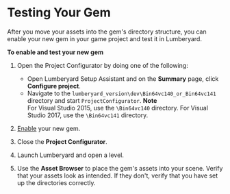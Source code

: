 # Testing Your Gem<a name="gems-system-gems-testing"></a>

After you move your assets into the gem's directory structure, you can enable your new gem in your game project and test it in Lumberyard\.

**To enable and test your new gem**

1. Open the Project Configurator by doing one of the following:
   + Open Lumberyard Setup Assistant and on the **Summary** page, click **Configure project**\.
   + Navigate to the `lumberyard_version\dev\Bin64vc140_or_Bin64vc141` directory and start `ProjectConfigurator`\.
**Note**  
For Visual Studio 2015, use the `\Bin64vc140` directory\. For Visual Studio 2017, use the `\Bin64vc141` directory\.

1. [Enable](gems-system-using-project-configurator.md) your new gem\.

1. Close the **Project Configurator**\.

1. Launch Lumberyard and open a level\.

1. Use the **Asset Browser** to place the gem's assets into your scene\. Verify that your assets look as intended\. If they don't, verify that you have set up the directories correctly\.